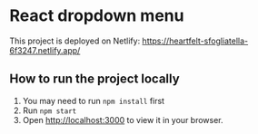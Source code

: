 # React dropdown menu

This project is deployed on Netlify: https://heartfelt-sfogliatella-6f3247.netlify.app/

## How to run the project locally

1. You may need to run `npm install` first
2. Run `npm start`
3. Open [http://localhost:3000](http://localhost:3000) to view it in your browser.
